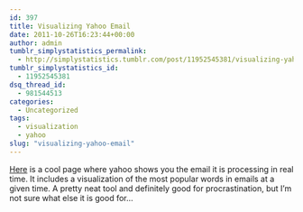 ```yaml
---
id: 397
title: Visualizing Yahoo Email
date: 2011-10-26T16:23:44+00:00
author: admin
tumblr_simplystatistics_permalink:
  - http://simplystatistics.tumblr.com/post/11952545381/visualizing-yahoo-email
tumblr_simplystatistics_id:
  - 11952545381
dsq_thread_id:
  - 981544513
categories:
  - Uncategorized
tags:
  - visualization
  - yahoo
slug: "visualizing-yahoo-email"
---
```

<a href="http://visualize.yahoo.com/" target="_blank">Here</a> is a cool page where yahoo shows you the email it is processing in real time. It includes a visualization of the most popular words in emails at a given time. A pretty neat tool and definitely good for procrastination, but I&#8217;m not sure what else it is good for&#8230;
